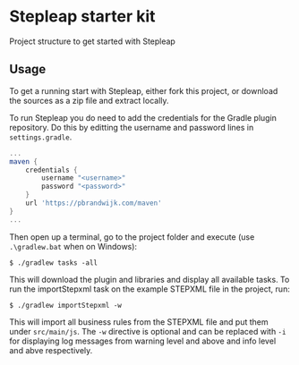 # Stepleap starter kit
Project structure to get started with Stepleap

## Usage
To get a running start with Stepleap, either fork this project, or download the sources as a zip file and extract locally.

To run Stepleap you do need to add the credentials for the Gradle plugin repository. Do this by editting the username and password lines in `settings.gradle`.

```groovy
...
maven {
	credentials {
		username "<username>"
		password "<password>"
	}
	url 'https://pbrandwijk.com/maven'
}
...
```

Then open up a terminal, go to the project folder and execute (use `.\gradlew.bat` when on Windows):

```console
$ ./gradlew tasks -all
```

This will download the plugin and libraries and display all available tasks. To run the importStepxml task on the example STEPXML file in the project, run:

```console
$ ./gradlew importStepxml -w
```

This will import all business rules from the STEPXML file and put them under `src/main/js`. The `-w` directive is optional and can be replaced with `-i` for displaying log messages from warning level and above and info level and abve respectively.

